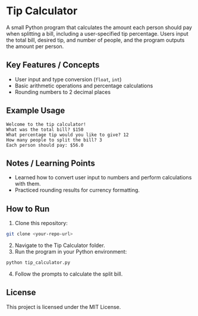 # Tip Calculator

A small Python program that calculates the amount each person should pay when splitting a bill, including a user-specified tip percentage. Users input the total bill, desired tip, and number of people, and the program outputs the amount per person.

## Key Features / Concepts
- User input and type conversion (`float`, `int`)
- Basic arithmetic operations and percentage calculations
- Rounding numbers to 2 decimal places

## Example Usage

```text
Welcome to the tip calculator!
What was the total bill? $150
What percentage tip would you like to give? 12
How many people to split the bill? 3
Each person should pay: $56.0
```


## Notes / Learning Points
- Learned how to convert user input to numbers and perform calculations with them.
- Practiced rounding results for currency formatting.

## How to Run
1. Clone this repository:
   
```bash 
git clone <your-repo-url>
```

2. Navigate to the Tip Calculator folder.  
3. Run the program in your Python environment:

```bash
python tip_calculator.py
```
4. Follow the prompts to calculate the split bill.

## License
This project is licensed under the MIT License.
